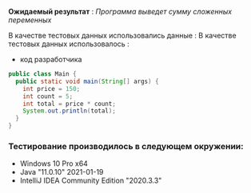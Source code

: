 **Ожидаемый результат** : *Программа выведет сумму сложенных переменных*

В качестве тестовых данных использовались данные :
В качестве тестовых данных использовалось :
* код разработчика
```java
public class Main {
  public static void main(String[] args) {
    int price = 150;
    int count = 5;
    int total = price * count;
    System.out.println(total);
  }
}
```
### Тестирование производилось в следующем окружении:
* Windows 10 Pro x64
* Java "11.0.10" 2021-01-19
* IntelliJ IDEA Community Edition "2020.3.3"